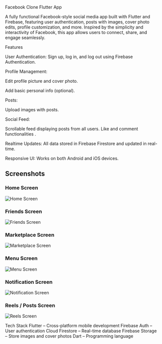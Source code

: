 Facebook Clone Flutter App

A fully functional Facebook-style social media app built with Flutter and Firebase, featuring user authentication, posts with images, cover photo edits, profile customization, and more. Inspired by the simplicity and interactivity of Facebook, this app allows users to connect, share, and engage seamlessly.

Features

User Authentication: Sign up, log in, and log out using Firebase Authentication.

Profile Management:

Edit profile picture and cover photo.

Add basic personal info (optional).

Posts:

Upload images with posts.

Social Feed:

Scrollable feed displaying posts from all users.
Like and comment functionalities .

Realtime Updates: All data stored in Firebase Firestore and updated in real-time.

Responsive UI: Works on both Android and iOS devices.

## Screenshots

### Home Screen
![Home Screen](assests/ss/home.png)

### Friends Screen
![Friends Screen](assests/ss/friends.png)

### Marketplace Screen
![Marketplace Screen](assests/ss/marketplace.png)

### Menu Screen
![Menu Screen](assests/ss/menu.png)

### Notification Screen
![Notification Screen](assests/ss/notification.png)

### Reels / Posts Screen
![Reels Screen](assests/ss/reels.png)

Tech Stack
Flutter – Cross-platform mobile development
Firebase Auth – User authentication
Cloud Firestore – Real-time database
Firebase Storage – Store images and cover photos
Dart – Programming language